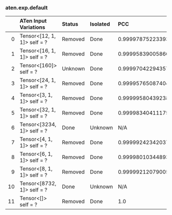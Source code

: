 ### aten.exp.default
|    | ATen Input Variations       | Status   | Isolated   | PCC                | Host   |
|---:|:----------------------------|:---------|:-----------|:-------------------|:-------|
|  0 | Tensor<[12, 1, 1]> self = ? | Removed  | Done       | 0.9999787522339371 | 0      |
|  1 | Tensor<[16, 1, 1]> self = ? | Removed  | Done       | 0.9999583900586645 | 0      |
|  2 | Tensor<[160]> self = ?      | Unknown  | Done       | 0.9999704229435735 | 0      |
|  3 | Tensor<[24, 1, 1]> self = ? | Removed  | Done       | 0.9999576508740439 | 0      |
|  4 | Tensor<[3, 1, 1]> self = ?  | Removed  | Done       | 0.9999958043923838 | 0      |
|  5 | Tensor<[32, 1, 1]> self = ? | Removed  | Done       | 0.9999834041117507 | 0      |
|  6 | Tensor<[3234, 1]> self = ?  | Done     | Unknown    | N/A                | N/A    |
|  7 | Tensor<[4, 1, 1]> self = ?  | Removed  | Done       | 0.9999924234203706 | 0      |
|  8 | Tensor<[6, 1, 1]> self = ?  | Removed  | Done       | 0.9999801034489332 | 0      |
|  9 | Tensor<[8, 1, 1]> self = ?  | Removed  | Done       | 0.9999921207900503 | 0      |
| 10 | Tensor<[8732, 1]> self = ?  | Done     | Unknown    | N/A                | N/A    |
| 11 | Tensor<[]> self = ?         | Removed  | Done       | 1.0                | 0      |

